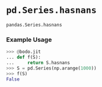 # `pd.Series.hasnans`

`pandas.Series.hasnans`

### Example Usage

``` py
>>> @bodo.jit
... def f(S):
...     return S.hasnans
>>> S = pd.Series(np.arange(1000))
>>> f(S)
False
```


